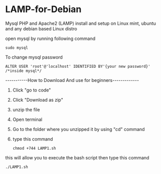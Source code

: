 # LAMP-for-Debian
Mysql PHP and Apache2 (LAMP) install and setup on Linux mint, ubuntu and any debian based Linux distro



open mysql by running following command
    
    sudo mysql

To change mysql password 
		
	ALTER USER 'root'@'localhost' IDENTIFIED BY'{your new password}'  /*inside mysql*/



-----------How to Download And use for beginners-------------

1) Click "go to code"

2) Click "Download as zip"

3) unzip the file

4) Open terminal

5) Go to the folder where you unzipped it by using "cd" command

6) type this command

	   chmod +744 LAMP1.sh

this will allow you to execute the bash script then type this command

    ./LAMP1.sh
